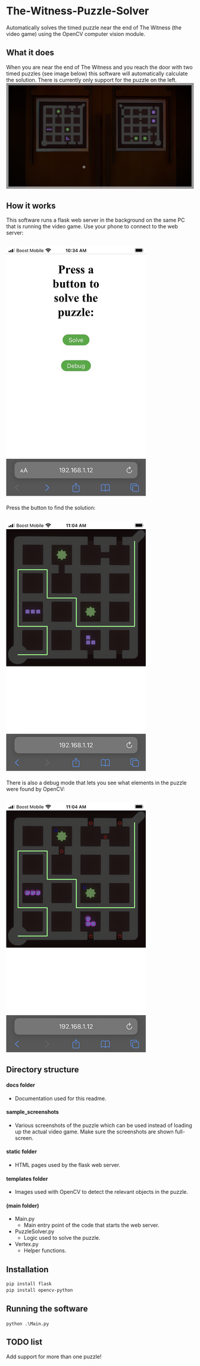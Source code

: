 # The-Witness-Puzzle-Solver
Automatically solves the timed puzzle near the end of The Witness (the video game) using the OpenCV computer vision module.

## What it does
When you are near the end of The Witness and you reach the door with two timed puzzles (see image below) this software will automatically calculate the solution. There is currently only support for the puzzle on the left.
![The Witness](sample_screenshots/17.png)

## How it works
This software runs a flask web server in the background on the same PC that is running the video game. Use your phone to connect to the web server:

![index](docs/index.png)
---
Press the button to find the solution:

![solution](docs/result.png)
---
There is also a debug mode that lets you see what elements in the puzzle were found by OpenCV:

![debug](docs/debug.png)
---

## Directory structure
#### docs folder
* Documentation used for this readme.
#### sample_screenshots
* Various screenshots of the puzzle which can be used instead of loading up the actual video game. Make sure the screenshots are shown full-screen.
#### static folder
* HTML pages used by the flask web server.
#### templates folder
* Images used with OpenCV to detect the relevant objects in the puzzle.
#### (main folder)
 * Main.py
     * Main entry point of the code that starts the web server.
 * PuzzleSolver.py
     * Logic used to solve the puzzle.
 * Vertex.py
     * Helper functions.

## Installation
```bash
pip install flask
pip install opencv-python
```

## Running the software
`python .\Main.py`

## TODO list
Add support for more than one puzzle!
